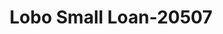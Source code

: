 ---
f_zip-code: 64429
f_state-code: MO
title: Lobo Small Loan-20507
f_phone: 816-632-3921
f_city-only: Cameron
f_address: 500 Lana Dr Cameron
f_location-unique-id: '20507'
slug: lobo-small-loan-20507
updated-on: '2024-05-30T13:46:58.046Z'
created-on: '2024-05-30T13:36:59.803Z'
published-on: '2024-05-30T13:54:32.469Z'
f_city-state: cms/city/cameron-mo.md
f_company: cms/company/lobo-small-loan.md
f_state: cms/state/missouri.md
layout: '[payday-loan].html'
tags: payday-loan
---